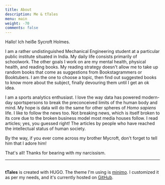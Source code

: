 ```yaml
---
title: About
description: Me & tTales
menu: main
weight: -70
comments: false
---
```


Hallo! Ich heiße Sycroft Holmes.

I am a rather undistinguished Mechanical Engineering student at a particular public institute situated in India. My daily life consists primarily of schoolwork. The other goals I work on are my mental health, physical health, and reading books. My reading strategy doesn't allow me to take up random books that come as suggestions from Bookstagrammers or Booktubers. I am the one to choose a topic, then find out suggested books to know more about the subject, finally devouring them until I get an ok idea.

I am a sports analytics enthusiast. I love the way data has powered modern-day sportspersons to break the preconceived limits of the human body and mind. My hope is data will do the same for other spheres of *Homo sapiens* life. I like to follow the news too. Not breaking news, which is itself broken to its core due to the broken business model most media houses follow. I read articles; yes, you guessed right! The articles by people who have reached the intellectual status of human society.

By the way, if you ever come across my brother Mycroft, don't forget to tell him that I adore him!

That's all! Thanks for bearing with my narcissism.
&nbsp;

___

\
**tTales** is created with HUGO. The theme I'm using is [minimo](https://themes.gohugo.io/minimo/). I customized it as per my needs, and it's currently hosted on [GitHub](https://github.com/han5durk/tTales).